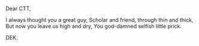 Dear CTT,

I always thought you a great guy,
Scholar and friend, through thin and thick,
But now you leave us high and dry,
You god-damned selfish little prick.

DEK.

